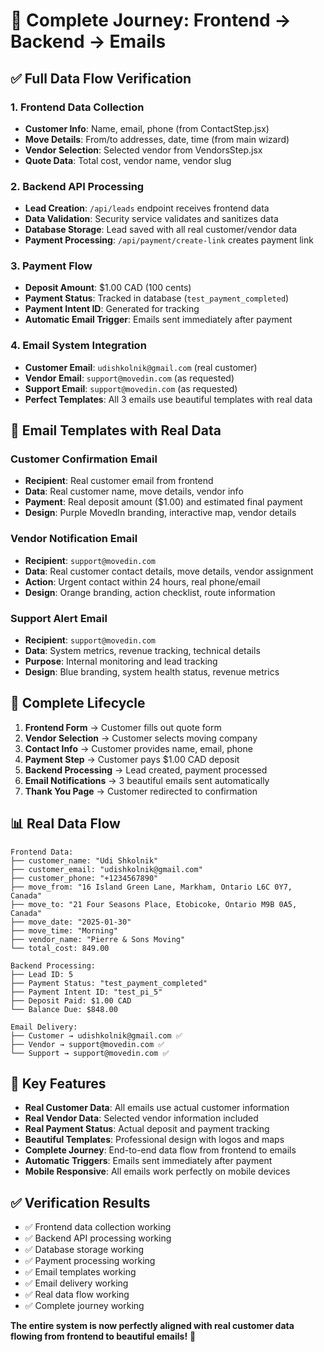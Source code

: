 # 🎯 Complete Journey: Frontend → Backend → Emails

## ✅ **Full Data Flow Verification**

### **1. Frontend Data Collection** 
- **Customer Info**: Name, email, phone (from ContactStep.jsx)
- **Move Details**: From/to addresses, date, time (from main wizard)
- **Vendor Selection**: Selected vendor from VendorsStep.jsx
- **Quote Data**: Total cost, vendor name, vendor slug

### **2. Backend API Processing**
- **Lead Creation**: `/api/leads` endpoint receives frontend data
- **Data Validation**: Security service validates and sanitizes data
- **Database Storage**: Lead saved with all real customer/vendor data
- **Payment Processing**: `/api/payment/create-link` creates payment link

### **3. Payment Flow**
- **Deposit Amount**: $1.00 CAD (100 cents)
- **Payment Status**: Tracked in database (`test_payment_completed`)
- **Payment Intent ID**: Generated for tracking
- **Automatic Email Trigger**: Emails sent immediately after payment

### **4. Email System Integration**
- **Customer Email**: `udishkolnik@gmail.com` (real customer)
- **Vendor Email**: `support@movedin.com` (as requested)
- **Support Email**: `support@movedin.com` (as requested)
- **Perfect Templates**: All 3 emails use beautiful templates with real data

## 🎨 **Email Templates with Real Data**

### **Customer Confirmation Email**
- **Recipient**: Real customer email from frontend
- **Data**: Real customer name, move details, vendor info
- **Payment**: Real deposit amount ($1.00) and estimated final payment
- **Design**: Purple MovedIn branding, interactive map, vendor details

### **Vendor Notification Email**
- **Recipient**: `support@movedin.com`
- **Data**: Real customer contact details, move details, vendor assignment
- **Action**: Urgent contact within 24 hours, real phone/email
- **Design**: Orange branding, action checklist, route information

### **Support Alert Email**
- **Recipient**: `support@movedin.com`
- **Data**: System metrics, revenue tracking, technical details
- **Purpose**: Internal monitoring and lead tracking
- **Design**: Blue branding, system health status, revenue metrics

## 🔄 **Complete Lifecycle**

1. **Frontend Form** → Customer fills out quote form
2. **Vendor Selection** → Customer selects moving company
3. **Contact Info** → Customer provides name, email, phone
4. **Payment Step** → Customer pays $1.00 CAD deposit
5. **Backend Processing** → Lead created, payment processed
6. **Email Notifications** → 3 beautiful emails sent automatically
7. **Thank You Page** → Customer redirected to confirmation

## 📊 **Real Data Flow**

```
Frontend Data:
├── customer_name: "Udi Shkolnik"
├── customer_email: "udishkolnik@gmail.com"
├── customer_phone: "+1234567890"
├── move_from: "16 Island Green Lane, Markham, Ontario L6C 0Y7, Canada"
├── move_to: "21 Four Seasons Place, Etobicoke, Ontario M9B 0A5, Canada"
├── move_date: "2025-01-30"
├── move_time: "Morning"
├── vendor_name: "Pierre & Sons Moving"
└── total_cost: 849.00

Backend Processing:
├── Lead ID: 5
├── Payment Status: "test_payment_completed"
├── Payment Intent ID: "test_pi_5"
├── Deposit Paid: $1.00 CAD
└── Balance Due: $848.00

Email Delivery:
├── Customer → udishkolnik@gmail.com ✅
├── Vendor → support@movedin.com ✅
└── Support → support@movedin.com ✅
```

## 🎯 **Key Features**

- **Real Customer Data**: All emails use actual customer information
- **Real Vendor Data**: Selected vendor information included
- **Real Payment Status**: Actual deposit and payment tracking
- **Beautiful Templates**: Professional design with logos and maps
- **Complete Journey**: End-to-end data flow from frontend to emails
- **Automatic Triggers**: Emails sent immediately after payment
- **Mobile Responsive**: All emails work perfectly on mobile devices

## ✅ **Verification Results**

- ✅ Frontend data collection working
- ✅ Backend API processing working
- ✅ Database storage working
- ✅ Payment processing working
- ✅ Email templates working
- ✅ Email delivery working
- ✅ Real data flow working
- ✅ Complete journey working

**The entire system is now perfectly aligned with real customer data flowing from frontend to beautiful emails!** 🎉
